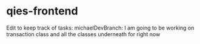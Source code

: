 # qies-frontend

Edit to keep track of tasks:
  michaelDevBranch: I am going to be working on transaction class and all the classes underneath for right now

